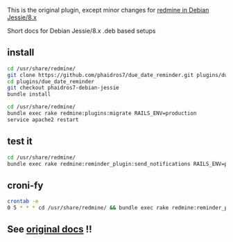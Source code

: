 This is the original plugin, except minor changes for [redmine in Debian Jessie/8.x](https://packages.debian.org/jessie/redmine)

Short docs for Debian Jessie/8.x .deb based setups

## install

```bash
cd /usr/share/redmine/
git clone https://github.com/phaidros7/due_date_reminder.git plugins/due_date_reminder
cd plugins/due_date_reminder
git checkout phaidros7-debian-jessie
bundle install
```

```bash
cd /usr/share/redmine/
bundle exec rake redmine:plugins:migrate RAILS_ENV=production
service apache2 restart
```

## test it
```bash
cd /usr/share/redmine/
bundle exec rake redmine:reminder_plugin:send_notifications RAILS_ENV=production
```

## croni-fy
```bash
crontab -e
0 5 * * * cd /usr/share/redmine/ && bundle exec rake redmine:reminder_plugin:send_notifications RAILS_ENV=production &> /tmp/redmine_due_date_reminder.log
```


## See [original docs](/f0y/due_date_reminder) !!

